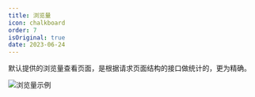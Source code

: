 ```yaml
---
title: 浏览量
icon: chalkboard
order: 7
isOriginal: true
date: 2023-06-24
---
```


默认提供的浏览量查看页面，是根据请求页面结构的接口做统计的，更为精确。

![浏览量示例](https://img.fxss.work/view-demo.png)
